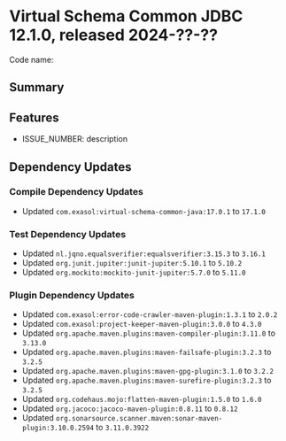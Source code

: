 # Virtual Schema Common JDBC 12.1.0, released 2024-??-??

Code name:

## Summary

## Features

* ISSUE_NUMBER: description

## Dependency Updates

### Compile Dependency Updates

* Updated `com.exasol:virtual-schema-common-java:17.0.1` to `17.1.0`

### Test Dependency Updates

* Updated `nl.jqno.equalsverifier:equalsverifier:3.15.3` to `3.16.1`
* Updated `org.junit.jupiter:junit-jupiter:5.10.1` to `5.10.2`
* Updated `org.mockito:mockito-junit-jupiter:5.7.0` to `5.11.0`

### Plugin Dependency Updates

* Updated `com.exasol:error-code-crawler-maven-plugin:1.3.1` to `2.0.2`
* Updated `com.exasol:project-keeper-maven-plugin:3.0.0` to `4.3.0`
* Updated `org.apache.maven.plugins:maven-compiler-plugin:3.11.0` to `3.13.0`
* Updated `org.apache.maven.plugins:maven-failsafe-plugin:3.2.3` to `3.2.5`
* Updated `org.apache.maven.plugins:maven-gpg-plugin:3.1.0` to `3.2.2`
* Updated `org.apache.maven.plugins:maven-surefire-plugin:3.2.3` to `3.2.5`
* Updated `org.codehaus.mojo:flatten-maven-plugin:1.5.0` to `1.6.0`
* Updated `org.jacoco:jacoco-maven-plugin:0.8.11` to `0.8.12`
* Updated `org.sonarsource.scanner.maven:sonar-maven-plugin:3.10.0.2594` to `3.11.0.3922`
